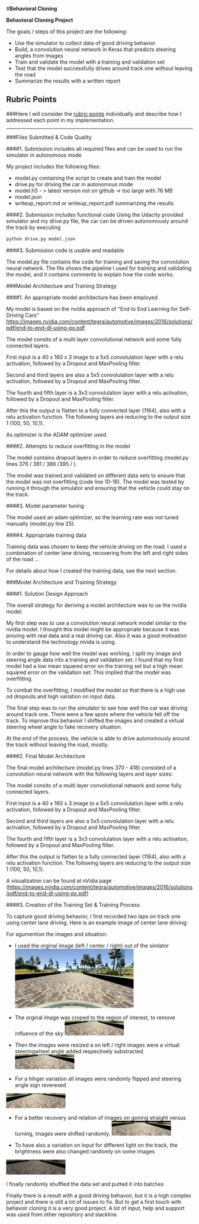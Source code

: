 #**Behavioral Cloning** 



**Behavioral Cloning Project**

The goals / steps of this project are the following:
* Use the simulator to collect data of good driving behavior
* Build, a convolution neural network in Keras that predicts steering angles from images
* Train and validate the model with a training and validation set
* Test that the model successfully drives around track one without leaving the road
* Summarize the results with a written report


[//]: # (Image References)

[image1]: 00_OrginalImg.jpg "Orignal Image"
[image2]: 01_CropedImg.jpg "Croped image"
[image3]: 02_ReizedWithSWAoffset.jpg "Resized Image with recovery offset"
[image4]: 03_FlippedImg.jpg "Fliped image for variation"
[image5]: 04_ShiftetImg.jpg "Shifted image for more variation and recovery"
[image6]: 05_BrightnessImg.jpg "Brightness changed for training of different variation"


## Rubric Points
###Here I will consider the [rubric points](https://review.udacity.com/#!/rubrics/432/view) individually and describe how I addressed each point in my implementation.  

---
###Files Submitted & Code Quality

####1. Submission includes all required files and can be used to run the simulator in autonomous mode

My project includes the following files:
* model.py containing the script to create and train the model
* drive.py for driving the car in autonomous mode
* model.h5 - > latest version not on github -> too large with 76 MB
* model.json
* writeup_report.md or writeup_report.pdf summarizing the results

####2. Submission includes functional code
Using the Udacity provided simulator and my drive.py file, the car can be driven autonomously around the track by executing 
```sh
python drive.py model.json
```

####3. Submission code is usable and readable

The model.py file contains the code for training and saving the convolution neural network. The file shows the pipeline I used for training and validating the model, and it contains comments to explain how the code works.

###Model Architecture and Training Strategy

####1. An appropriate model architecture has been employed

My model is based on the nvidia approach of "End to End Learning for Self-Driving Cars" https://images.nvidia.com/content/tegra/automotive/images/2016/solutions/pdf/end-to-end-dl-using-px.pdf

The model consits of a multi layer convolutional network and some fully connected layers.

First input is a 40 x 160 x 3 image to a 5x5 convolulation layer with a relu activation, followed by a Dropout and MaxPooling filter.

Second and third layers are also a   5x5 convolulation layer with a relu activation, followed by a Dropout and MaxPooling filter.

The fourth and fifth layer is a 3x3 convolulation layer with a relu activation, followed by a Dropout and MaxPooling filter.

After this the output is flatten to a fully connected layer (1164), also with a relu activation function. The following layers are reducing to the output size 1 (100, 50, 10,1).

As optimizer is the ADAM optimizer used.



####2. Attempts to reduce overfitting in the model

The model contains dropout layers in order to reduce overfitting (model.py lines 376 / 381 / 386 /395 / ). 

The model was trained and validated on different data sets to ensure that the model was not overfitting (code line 10-16). The model was tested by running it through the simulator and ensuring that the vehicle could stay on the track.

####3. Model parameter tuning

The model used an adam optimizer, so the learning rate was not tuned manually (model.py line 25).

####4. Appropriate training data

Training data was chosen to keep the vehicle driving on the road. I used a combination of center lane driving, recovering from the left and right sides of the road ... 

For details about how I created the training data, see the next section. 

###Model Architecture and Training Strategy

####1. Solution Design Approach

The overall strategy for deriving a model architecture was to ue the nvidia model.

My first step was to use a convolution neural network model similar to the nvidia model. I thought this model might be appropriate because it was proving with real data and a real driving car. Also it was a good motivaiton to understand the technology nivida is using.

In order to gauge how well the model was working, I split my image and steering angle data into a training and validation set. I found that my first model had a low mean squared error on the training set but a high mean squared error on the validation set. This implied that the model was overfitting. 

To combat the overfitting, I modified the model so that there is a high use od dropouts and high variation on input data.

The final step was to run the simulator to see how well the car was driving around track one. There were a few spots where the vehicle fell off the track. To improve this behavioir I shifted the images and created a virtual steering wheel angle to fake recovery situation.

At the end of the process, the vehicle is able to drive autonomously around the track without leaving the road, mostly.

####2. Final Model Architecture

The final model architecture (model.py lines 370 - 418) consisted of a convolution neural network with the following layers and layer sizes:

The model consits of a multi layer convolutional network and some fully connected layers.

First input is a 40 x 160 x 3 image to a 5x5 convolulation layer with a relu activation, followed by a Dropout and MaxPooling filter.

Second and third layers are also a   5x5 convolulation layer with a relu activation, followed by a Dropout and MaxPooling filter.

The fourth and fifth layer is a 3x3 convolulation layer with a relu activation, followed by a Dropout and MaxPooling filter.

After this the output is flatten to a fully connected layer (1164), also with a relu activation function. The following layers are reducing to the output size 1 (100, 50, 10,1).

A visualization can be found at nVidia page (https://images.nvidia.com/content/tegra/automotive/images/2016/solutions/pdf/end-to-end-dl-using-px.pdf)



####3. Creation of the Training Set & Training Process

To capture good driving behavior, I first recorded two laps on track one using center lane driving. Here is an example image of center lane driving:

For agumention the images and situation:
- I used the orginal image (left / center / right) out of the simlator
![alt text][image1]

- The orginal image was croped to the region of interest, to remove influence of the sky
![alt text][image2]

- Then the images were resized a on left / right images were a virtual steeringwheel angle added respectively substracted
![alt text][image3]

- For a hihger variation all images were randomly flipped and steering angle sign reveresed

![alt text][image4]

- For a better recovery and relation of images on goning straight versus turning, images were shifted randomly.
![alt text][image5]

- To have also a variation on input for different light on the track, the brightness were also changed randomly on some images

![alt text][image6]



I finally randomly shuffled the data set and putted it into batches 


Finally there is a result with a good driving behavoir, but it is a high complex project and there is still a lot of issues to fix. But to get a first touch with behavoir cloning it is a very good project. A lot of input, help and support was used from other repository and slackline. 


